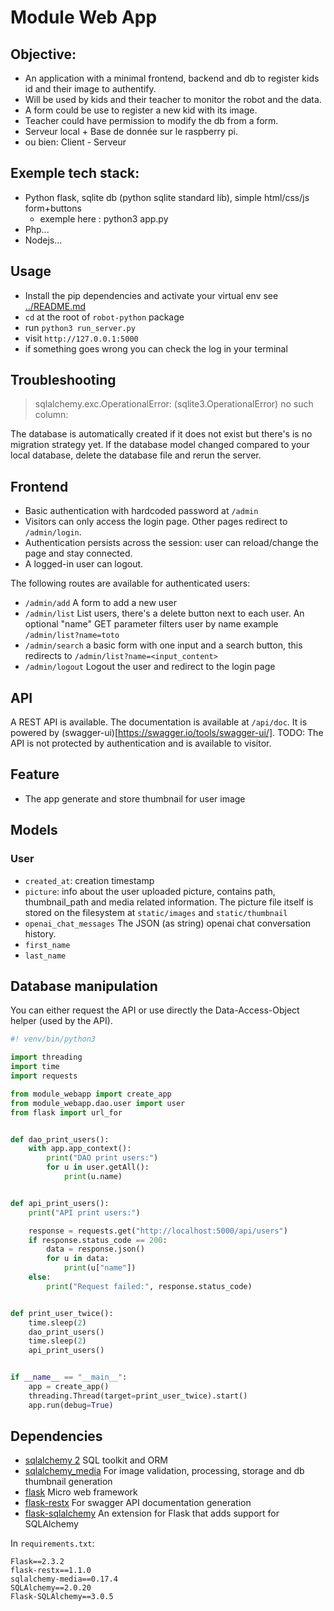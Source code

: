 # Module Web App

## Objective:
* An application with a minimal frontend, backend and db to register kids id and their image to authentify.
* Will be used by kids and their teacher to monitor the robot and the data.
* A form could be use to register a new kid with its image.
* Teacher could have permission to modify the db from a form.
* Serveur local + Base de donnée sur le raspberry pi.
* ou bien: Client - Serveur

## Exemple tech stack: 
* Python flask, sqlite db (python sqlite standard lib), simple html/css/js form+buttons
    * exemple here : python3 app.py
* Php...
* Nodejs...


## Usage

- Install the pip dependencies and activate your virtual env see [../README.md](README)
- `cd` at the root of `robot-python` package
- run `python3 run_server.py`
- visit `http://127.0.0.1:5000`
- if something goes wrong you can check the log in your terminal

## Troubleshooting

> sqlalchemy.exc.OperationalError: (sqlite3.OperationalError) no such column: 

The database is automatically created if it does not exist but there's is no migration strategy yet. If the database model changed compared to your local database, delete the database file and rerun the server.

## Frontend

- Basic authentication with hardcoded password at `/admin`
- Visitors can only access the login page. Other pages redirect to `/admin/login`.
- Authentication persists across the session: user can reload/change the page and stay connected.
- A logged-in user can logout.


The following routes are available for authenticated users: 
- `/admin/add` A form to add a new user
- `/admin/list` List users, there's a delete button next to each user. An optional "name" GET parameter filters user by name example `/admin/list?name=toto`
- `/admin/search` a basic form with one input and a search button, this redirects to `/admin/list?name=<input_content>`
- `/admin/logout` Logout the user and redirect to the login page

## API

A REST API is available. The documentation is available at `/api/doc`. It is powered by (swagger-ui)[https://swagger.io/tools/swagger-ui/].
TODO: The API is not protected by authentication and is available to visitor.

## Feature

- The app generate and store thumbnail for user image

## Models

### User

- `created_at`: creation timestamp
- `picture`: info about the user uploaded picture, contains path, thumbnail_path and media related information. The picture file itself is stored on the filesystem at `static/images` and `static/thumbnail`
- `openai_chat_messages` The JSON (as string) openai chat conversation history.
- `first_name`
- `last_name`

## Database manipulation

You can either request the API or use directly the Data-Access-Object helper (used by the API).

```py
#! venv/bin/python3

import threading
import time
import requests

from module_webapp import create_app
from module_webapp.dao.user import user
from flask import url_for


def dao_print_users():
    with app.app_context():
        print("DAO print users:")
        for u in user.getAll():
            print(u.name)


def api_print_users():
    print("API print users:")

    response = requests.get("http://localhost:5000/api/users")
    if response.status_code == 200:
        data = response.json()
        for u in data:
            print(u["name"])
    else:
        print("Request failed:", response.status_code)


def print_user_twice():
    time.sleep(2)
    dao_print_users()
    time.sleep(2)
    api_print_users()


if __name__ == "__main__":
    app = create_app()
    threading.Thread(target=print_user_twice).start()
    app.run(debug=True)
```

## Dependencies
- [sqlalchemy 2](https://www.sqlalchemy.org/) SQL toolkit and ORM
- [sqlalchemy_media](http://sqlalchemy-media.dobisel.com/) For image validation, processing, storage and db thumbnail generation
- [flask](https://flask.palletsprojects.com/) Micro web framework
- [flask-restx](https://flask-restx.readthedocs.io/en/latest/) For swagger API documentation generation
- [flask-sqlalchemy](https://flask-sqlalchemy.palletsprojects.com/en/3.0.x/) An extension for Flask that adds support for SQLAlchemy

In `requirements.txt`:

```
Flask==2.3.2
flask-restx==1.1.0
sqlalchemy-media==0.17.4
SQLAlchemy==2.0.20
Flask-SQLAlchemy==3.0.5
```
